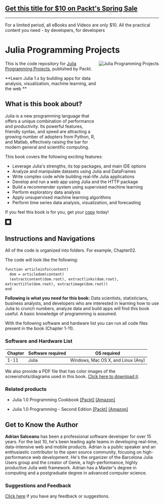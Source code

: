## [Get this title for $10 on Packt's Spring Sale](https://www.packt.com/B07762?utm_source=github&utm_medium=packt-github-repo&utm_campaign=spring_10_dollar_2022)
-----
For a limited period, all eBooks and Videos are only $10. All the practical content you need \- by developers, for developers

# Julia Programming Projects

<a href="https://www.packtpub.com/big-data-and-business-intelligence/julia-programming-projects?utm_source=github&utm_medium=repository&utm_campaign=9781788292740 "><img src="https://dz13w8afd47il.cloudfront.net/sites/default/files/imagecache/ppv4_main_book_cover/9781788292740%20Copy.png" alt="Julia Programming Projects" height="256px" align="right"></a>

This is the code repository for [Julia Programming Projects](https://www.packtpub.com/big-data-and-business-intelligence/julia-programming-projects?utm_source=github&utm_medium=repository&utm_campaign=9781788292740 ), published by Packt.

**Learn Julia 1.x by building apps for data analysis, visualization, machine learning, and the web	**

## What is this book about?
<span class="sugar_field" id="description">Julia is a new programming language that offers a unique combination of performance and productivity. Its powerful features, friendly syntax, and speed are attracting a growing number of adopters from Python, R, and Matlab, effectively raising the bar for modern general and scientific computing.</span>

This book covers the following exciting features:
* Leverage Julia's strengths, its top packages, and main IDE options 
* Analyze and manipulate datasets using Julia and DataFrames 
* Write complex code while building real-life Julia applications 
* Develop and run a web app using Julia and the HTTP package 
* Build a recommender system using supervised machine learning 
* Perform exploratory data analysis 
* Apply unsupervised machine learning algorithms 
* Perform time series data analysis, visualization, and forecasting 

If you feel this book is for you, get your [copy](https://www.amazon.com/dp/178829274X) today!

<a href="https://www.packtpub.com/?utm_source=github&utm_medium=banner&utm_campaign=GitHubBanner"><img src="https://raw.githubusercontent.com/PacktPublishing/GitHub/master/GitHub.png" 
alt="https://www.packtpub.com/" border="5" /></a>

## Instructions and Navigations
All of the code is organized into folders. For example, Chapter02.

The code will look like the following:
```
function articleinfo(content) 
  dom = articledom(content) 
  (extractcontent(dom.root), extractlinks(dom.root), extracttitle(dom.root), extractimage(dom.root)) 
end 
```

**Following is what you need for this book:**
Data scientists, statisticians, business analysts, and developers who are interested in learning how to use Julia to crunch numbers, analyze data and build apps will find this book useful. A basic knowledge of programming is assumed.

With the following software and hardware list you can run all code files present in the book (Chapter 1-11).
### Software and Hardware List
| Chapter  | Software required                    | OS required                        |
| -------- | ------------------------------------ | -----------------------------------|
| 1-11     | Julia                                | Windows, Mac OS X, and Linux (Any) |


We also provide a PDF file that has color images of the screenshots/diagrams used in this book. [Click here to download it](https://www.packtpub.com/sites/default/files/downloads/9781788292740_ColorImages.pdf?).

### Related products
* Julia 1.0 Programming Cookbook [[Packt]](https://www.packtpub.com/application-development/julia-10-programming-cookbook?utm_source=github&utm_medium=repository&utm_campaign=9781788998369 ) [[Amazon]](https://www.amazon.com/dp/1788998367)

* Julia 1.0 Programming - Second Edition [[Packt]](https://www.packtpub.com/application-development/julia-10-programming-second-edition?utm_source=github&utm_medium=repository&utm_campaign=9781788999090 ) [[Amazon]](https://www.amazon.com/dp/1788999096)

## Get to Know the Author
**Adrian Salceanu**
has been a professional software developer for over 15 years. For the last 10, he's been leading agile teams in developing real-time, data-intensive web and mobile products. Adrian is a public speaker and an enthusiastic contributor to the open source community, focusing on high-performance web development. He's the organizer of the Barcelona Julia Users group and the creator of Genie, a high-performance, highly productive Julia web framework. Adrian has a Master's degree in computing and a postgraduate degree in advanced computer science.

### Suggestions and Feedback
[Click here](https://docs.google.com/forms/d/e/1FAIpQLSdy7dATC6QmEL81FIUuymZ0Wy9vH1jHkvpY57OiMeKGqib_Ow/viewform) if you have any feedback or suggestions.


